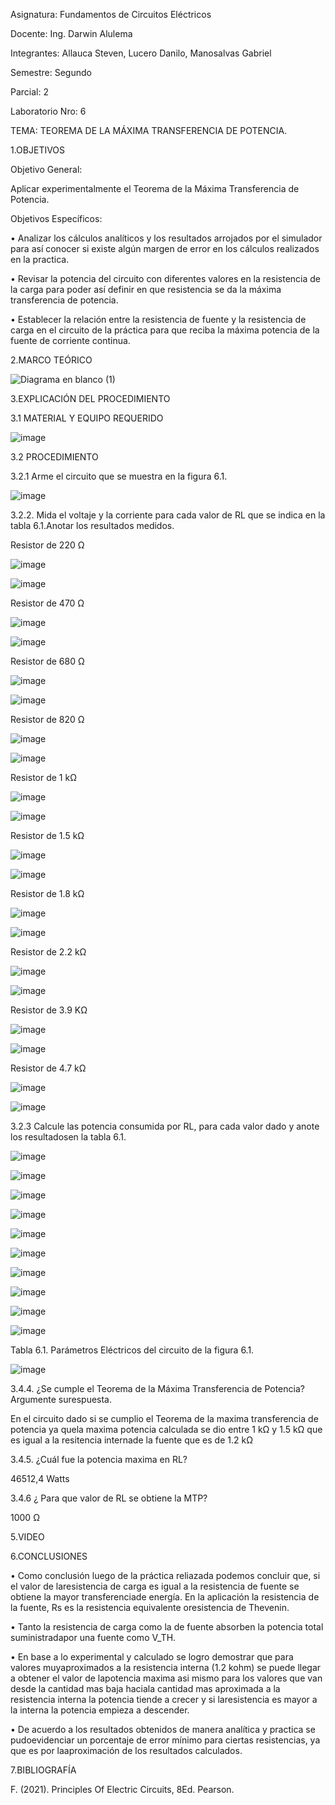 Asignatura: Fundamentos de Circuitos Eléctricos

Docente: Ing. Darwin Alulema

Integrantes: Allauca Steven, Lucero Danilo, Manosalvas Gabriel

Semestre: Segundo

Parcial: 2

Laboratorio Nro: 6

TEMA: TEOREMA DE LA MÁXIMA TRANSFERENCIA DE POTENCIA.

1.OBJETIVOS

Objetivo General:

Aplicar experimentalmente el Teorema de la Máxima Transferencia de Potencia.

Objetivos Específicos:

• Analizar los cálculos analíticos y los resultados arrojados por el simulador para así conocer si existe algún margen de error en los cálculos realizados en la practica.

• Revisar la potencia del circuito con diferentes valores en la resistencia de la carga para poder así definir en que resistencia se da la máxima transferencia de potencia.

• Establecer la relación entre la resistencia de fuente y la resistencia de carga en el circuito de la práctica para que reciba la máxima potencia de la fuente de corriente       continua.

2.MARCO TEÓRICO

![Diagrama en blanco (1)](https://user-images.githubusercontent.com/94026628/149868658-34dd0aa9-e3c0-4023-b91c-4b73dd1f3841.png)

3.EXPLICACIÓN DEL PROCEDIMIENTO

3.1 MATERIAL Y EQUIPO REQUERIDO

![image](https://user-images.githubusercontent.com/94025287/149857305-858e7c31-5ae6-42b1-af25-ff113a53fbaf.png)

3.2 PROCEDIMIENTO

3.2.1 Arme el circuito que se muestra en la figura 6.1.

![image](https://user-images.githubusercontent.com/94025287/149857334-9917ff76-aec6-4d49-ac3d-87abc3fcbc32.png)

3.2.2. Mida el voltaje y la corriente para cada valor de RL que se indica en la tabla 6.1.Anotar los resultados medidos.

Resistor de 220 Ω

![image](https://user-images.githubusercontent.com/94025287/149971047-ed50eaef-4ec3-4352-8083-25baa726201d.png)

![image](https://user-images.githubusercontent.com/94025287/149971138-035c1dfd-8277-45c9-b0aa-1dd18083dad4.png)

Resistor de 470 Ω

![image](https://user-images.githubusercontent.com/94025287/149971070-bde700be-5696-4f13-9639-dff52a198780.png)

![image](https://user-images.githubusercontent.com/94025287/149971102-80460fa7-e154-43ca-8294-51d3ce1b7d98.png)

Resistor de 680 Ω

![image](https://user-images.githubusercontent.com/94025287/149971179-e25fd92f-1ad8-4b4f-839b-93cfee96c5b0.png)

![image](https://user-images.githubusercontent.com/94025287/149971206-3ad0c06f-8210-4ae2-840a-79e9ea8ed8b8.png)

Resistor de 820 Ω

![image](https://user-images.githubusercontent.com/94025287/149971245-3bc30f4c-9389-49a0-81a7-af40a3b6dfdb.png)

![image](https://user-images.githubusercontent.com/94025287/149971282-a830523f-0296-4273-8672-5241800ecf25.png)

Resistor de 1 kΩ

![image](https://user-images.githubusercontent.com/94025287/149971329-d4143550-0ff5-4950-a867-36766efa8f0e.png)

![image](https://user-images.githubusercontent.com/94025287/149971356-19777c47-afed-47b2-aa46-0a50f523dfd9.png)

Resistor de 1.5 kΩ

![image](https://user-images.githubusercontent.com/94025287/149971379-4bd3f786-13a7-478a-8d35-339916645c7e.png)

![image](https://user-images.githubusercontent.com/94025287/149971405-d8b11535-a667-457a-8139-00fd87d0ed67.png)

Resistor de 1.8 kΩ

![image](https://user-images.githubusercontent.com/94025287/149971428-5924911a-690a-4284-95ae-8afc5ae771b6.png)

![image](https://user-images.githubusercontent.com/94025287/149971461-668cf703-b0fc-4190-91d5-08b77c0ad4a3.png)

Resistor de 2.2 kΩ

![image](https://user-images.githubusercontent.com/94025287/149971510-0dc9d216-1c28-4af3-89fe-ee58f964ae6b.png)

![image](https://user-images.githubusercontent.com/94025287/149971547-ae7a544b-78c4-4be4-887f-42e6c5cbad3a.png)

Resistor de 3.9  KΩ

![image](https://user-images.githubusercontent.com/94025287/149971709-69e47302-9687-4615-b539-9fd89ff80dd3.png)

![image](https://user-images.githubusercontent.com/94025287/149971734-82b9d7a4-527d-4ee9-904b-4a2a21c3659d.png)

Resistor de 4.7 kΩ

![image](https://user-images.githubusercontent.com/94025287/149971764-6de7d6c2-5b42-4451-a9f9-c3946d14aaec.png)

![image](https://user-images.githubusercontent.com/94025287/149971783-dc611b3c-9222-42cd-99ee-8d8da521d82b.png)

3.2.3 Calcule las potencia consumida por RL, para cada valor dado y anote los resultadosen la tabla 6.1.

![image](https://user-images.githubusercontent.com/94026628/149866034-661a650f-7dda-4606-8fb0-3268cc1062b6.png)

![image](https://user-images.githubusercontent.com/94026628/149866066-7171befd-b3dc-4816-8733-d7d1e995c0f3.png)

![image](https://user-images.githubusercontent.com/94026628/149866204-1be9858b-0378-49cd-956d-6d0bded17907.png)

![image](https://user-images.githubusercontent.com/94026628/149866245-fe43cdef-04ca-4e3b-9d87-cf3b8729c65d.png)

![image](https://user-images.githubusercontent.com/94026628/149866268-3b7979a7-6401-4136-970e-ef1cd33d945f.png)

![image](https://user-images.githubusercontent.com/94026628/149866287-d4735845-875d-4a32-8606-773db3d73d4f.png)

![image](https://user-images.githubusercontent.com/94026628/149866305-b149a0f9-346b-49b0-9480-ebf8d056f2b6.png)

![image](https://user-images.githubusercontent.com/94026628/149866354-afeeeb17-ff8d-44da-a903-73d5b14ff9e3.png)

![image](https://user-images.githubusercontent.com/94026628/149866410-bda907c8-8f8e-4725-b868-35f379ac647d.png)

![image](https://user-images.githubusercontent.com/94026628/149866423-e63a2f44-1527-41f0-bb04-f0aecd69982c.png)

Tabla 6.1. Parámetros Eléctricos del circuito de la figura 6.1.

![image](https://user-images.githubusercontent.com/94025287/149860623-d187f7a3-a035-43c2-87c4-b4c8759feec8.png)

3.4.4. ¿Se cumple el Teorema de la Máxima Transferencia de Potencia? Argumente surespuesta.

En el circuito dado si se cumplio el Teorema de la maxima transferencia de potencia ya quela maxima potencia calculada se dio entre 1 kΩ y 1.5 kΩ que es igual a la resitencia internade la fuente que es de 1.2 kΩ

3.4.5. ¿Cuál fue la potencia maxima en RL?

46512,4 Watts

3.4.6 ¿ Para que valor de RL se obtiene la MTP?

1000 Ω

5.VIDEO

6.CONCLUSIONES

• Como conclusión luego de la práctica reliazada podemos concluir que, si el valor de laresistencia de carga es igual a la resistencia de fuente se obtiene la mayor transferenciade energía. En la aplicación la resistencia de la fuente, Rs es la resistencia equivalente oresistencia de Thevenin.

• Tanto la resistencia de carga como la de fuente absorben la potencia total suministradapor una fuente como V_TH.

• En base a lo experimental y calculado se logro demostrar que para valores muyaproximados a la resistencia interna (1.2 kohm) se puede llegar a obtener el valor de lapotencia maxima asi mismo para los valores que van desde la cantidad mas baja haciala cantidad mas aproximada a la resistencia interna la potencia tiende a crecer y si laresistencia es mayor a la interna la potencia empieza a descender.

• De acuerdo a los resultados obtenidos de manera analítica y practica se pudoevidenciar un porcentaje de error mínimo para ciertas resistencias, ya que es por laaproximación de los resultados calculados.

7.BIBLIOGRAFÍA

F. (2021). Principles Of Electric Circuits, 8Ed. Pearson.
